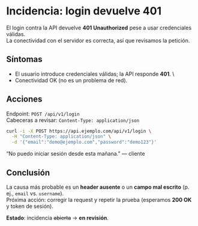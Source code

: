 # Incidencia: login devuelve 401  
El login contra la API devuelve **401 Unauthorized** pese a usar credenciales válidas.  
La conectividad con el servidor es correcta, así que revisamos la petición.  
## Síntomas
- El usuario introduce credenciales válidas; la API responde **401**. \  
- Conectividad OK (no es un problema de red).  
## Acciones
Endpoint: <code>POST /api/v1/login</code>  
Cabeceras a revisar: <code>Content-Type: application/json</code> 
````bash
curl -i -X POST https://api.ejemplo.com/api/v1/login \
  -H "Content-Type: application/json" \
  -d '{"email":"demo@ejemplo.com","password":"demo123"}'
  ````
“No puedo iniciar sesión desde esta mañana.” — cliente
## Conclusión
La causa más probable es un **header ausente** o un **campo mal escrito** (p. ej., <code>email</code> vs. <code>username</code>).  
Próxima acción: corregir la request y repetir la prueba (esperamos **200 OK** y token de sesión).  

**Estado**: incidencia ~~abierta~~ → **en revisión**.